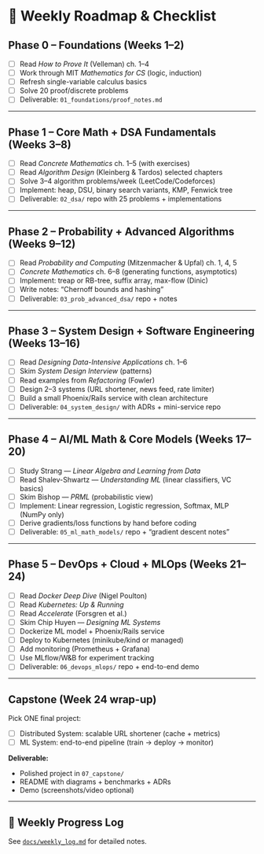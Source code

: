 # 📌 Weekly Roadmap & Checklist

## **Phase 0 – Foundations (Weeks 1–2)**
- [ ] Read *How to Prove It* (Velleman) ch. 1–4  
- [ ] Work through MIT *Mathematics for CS* (logic, induction)  
- [ ] Refresh single-variable calculus basics  
- [ ] Solve 20 proof/discrete problems  
- [ ] Deliverable: `01_foundations/proof_notes.md`

---

## **Phase 1 – Core Math + DSA Fundamentals (Weeks 3–8)**
- [ ] Read *Concrete Mathematics* ch. 1–5 (with exercises)  
- [ ] Read *Algorithm Design* (Kleinberg & Tardos) selected chapters  
- [ ] Solve 3–4 algorithm problems/week (LeetCode/Codeforces)  
- [ ] Implement: heap, DSU, binary search variants, KMP, Fenwick tree  
- [ ] Deliverable: `02_dsa/` repo with 25 problems + implementations  

---

## **Phase 2 – Probability + Advanced Algorithms (Weeks 9–12)**
- [ ] Read *Probability and Computing* (Mitzenmacher & Upfal) ch. 1, 4, 5  
- [ ] *Concrete Mathematics* ch. 6–8 (generating functions, asymptotics)  
- [ ] Implement: treap or RB-tree, suffix array, max-flow (Dinic)  
- [ ] Write notes: “Chernoff bounds and hashing”  
- [ ] Deliverable: `03_prob_advanced_dsa/` repo + notes  

---

## **Phase 3 – System Design + Software Engineering (Weeks 13–16)**
- [ ] Read *Designing Data-Intensive Applications* ch. 1–6  
- [ ] Skim *System Design Interview* (patterns)  
- [ ] Read examples from *Refactoring* (Fowler)  
- [ ] Design 2–3 systems (URL shortener, news feed, rate limiter)  
- [ ] Build a small Phoenix/Rails service with clean architecture  
- [ ] Deliverable: `04_system_design/` with ADRs + mini-service repo  

---

## **Phase 4 – AI/ML Math & Core Models (Weeks 17–20)**
- [ ] Study Strang — *Linear Algebra and Learning from Data*  
- [ ] Read Shalev-Shwartz — *Understanding ML* (linear classifiers, VC basics)  
- [ ] Skim Bishop — *PRML* (probabilistic view)  
- [ ] Implement: Linear regression, Logistic regression, Softmax, MLP (NumPy only)  
- [ ] Derive gradients/loss functions by hand before coding  
- [ ] Deliverable: `05_ml_math_models/` repo + “gradient descent notes”  

---

## **Phase 5 – DevOps + Cloud + MLOps (Weeks 21–24)**
- [ ] Read *Docker Deep Dive* (Nigel Poulton)  
- [ ] Read *Kubernetes: Up & Running*  
- [ ] Read *Accelerate* (Forsgren et al.)  
- [ ] Skim Chip Huyen — *Designing ML Systems*  
- [ ] Dockerize ML model + Phoenix/Rails service  
- [ ] Deploy to Kubernetes (minikube/kind or managed)  
- [ ] Add monitoring (Prometheus + Grafana)  
- [ ] Use MLflow/W&B for experiment tracking  
- [ ] Deliverable: `06_devops_mlops/` repo + end-to-end demo  

---

## **Capstone (Week 24 wrap-up)**
Pick ONE final project:
- [ ] Distributed System: scalable URL shortener (cache + metrics)  
- [ ] ML System: end-to-end pipeline (train → deploy → monitor)  

**Deliverable:**  
- Polished project in `07_capstone/`  
- README with diagrams + benchmarks + ADRs  
- Demo (screenshots/video optional)  

---

## 📝 Weekly Progress Log
See [`docs/weekly_log.md`](./docs/weekly_log.md) for detailed notes.
